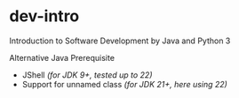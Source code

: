 # dev-intro

Introduction to Software Development by Java and Python 3

Alternative Java Prerequisite
- JShell _(for JDK 9+, tested up to 22)_
- Support for unnamed class _(for JDK 21+, here using 22)_

